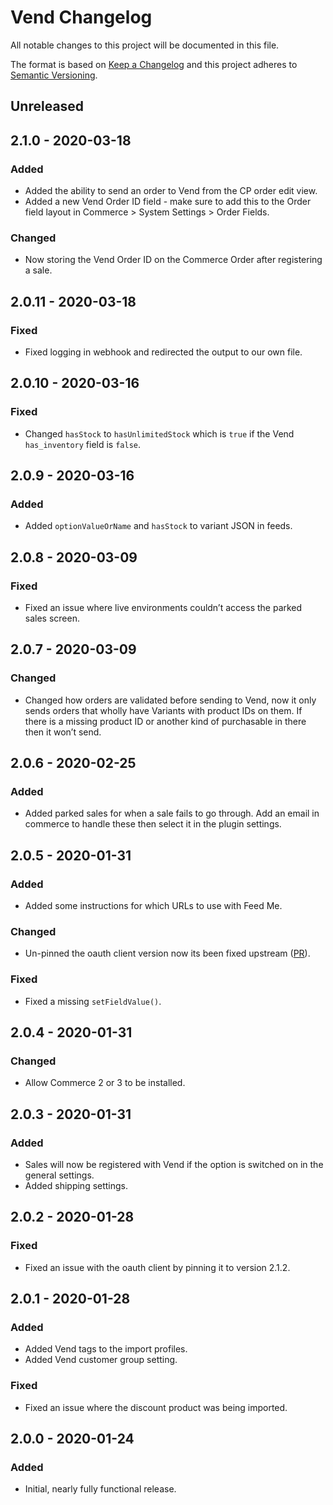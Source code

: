 # Vend Changelog

All notable changes to this project will be documented in this file.

The format is based on [Keep a Changelog](http://keepachangelog.com/) and this project adheres to [Semantic Versioning](http://semver.org/).


## Unreleased


## 2.1.0 - 2020-03-18

### Added
- Added the ability to send an order to Vend from the CP order edit view.
- Added a new Vend Order ID field - make sure to add this to the Order field layout in Commerce > System Settings > Order Fields.

### Changed
- Now storing the Vend Order ID on the Commerce Order after registering a sale.


## 2.0.11 - 2020-03-18

### Fixed
- Fixed logging in webhook and redirected the output to our own file.


## 2.0.10 - 2020-03-16

### Fixed
- Changed `hasStock` to `hasUnlimitedStock` which is `true` if the Vend `has_inventory` field is `false`.


## 2.0.9 - 2020-03-16

### Added
- Added `optionValueOrName` and `hasStock` to variant JSON in feeds.


## 2.0.8 - 2020-03-09

### Fixed
- Fixed an issue where live environments couldn’t access the parked sales screen.


## 2.0.7 - 2020-03-09

### Changed
- Changed how orders are validated before sending to Vend, now it only sends orders that wholly have Variants with product IDs on them. If there is a missing product ID or another kind of purchasable in there then it won’t send. 


## 2.0.6 - 2020-02-25

### Added
- Added parked sales for when a sale fails to go through. Add an email in commerce to handle these then select it in the plugin settings.


## 2.0.5 - 2020-01-31

### Added
- Added some instructions for which URLs to use with Feed Me.

### Changed
- Un-pinned the oauth client version now its been fixed upstream ([PR](https://github.com/venveo/craft-oauthclient/pull/27)).

### Fixed
- Fixed a missing `setFieldValue()`.


## 2.0.4 - 2020-01-31

### Changed
- Allow Commerce 2 or 3 to be installed.


## 2.0.3 - 2020-01-31

### Added
- Sales will now be registered with Vend if the option is switched on in the general settings.
- Added shipping settings.


## 2.0.2 - 2020-01-28

### Fixed
- Fixed an issue with the oauth client by pinning it to version 2.1.2.


## 2.0.1 - 2020-01-28

### Added
- Added Vend tags to the import profiles.
- Added Vend customer group setting.

### Fixed
- Fixed an issue where the discount product was being imported.


## 2.0.0 - 2020-01-24

### Added
- Initial, nearly fully functional release.
